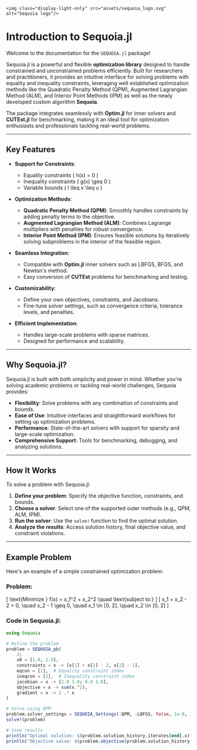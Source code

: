 ```@raw html
<img class="display-light-only" src="assets/sequoia_logo.svg" alt="Sequoia logo"/>
```
# Introduction to Sequoia.jl

Welcome to the documentation for the `SEQUOIA.jl` package!

Sequoia.jl is a powerful and flexible **optimization library** designed to handle constrained and unconstrained problems efficiently. Built for researchers and practitioners, it provides an intuitive interface for solving problems with equality and inequality constraints, leveraging well established optimization methods like the Quadratic Penalty Method (QPM), Augmented Lagrangian Method (ALM), and Interior Point Methods (IPM) as well as the newly developed custom algorithm **Sequoia**.

The package integrates seamlessly with **Optim.jl** for inner solvers and **CUTEst.jl** for benchmarking, making it an ideal tool for optimization enthusiasts and professionals tackling real-world problems.

---

## **Key Features**

- **Support for Constraints**:
  - Equality constraints \( h(x) = 0 \)
  - Inequality constraints \( g(x) \geq 0 \)
  - Variable bounds \( l \leq x \leq u \)
  
- **Optimization Methods**:
  - **Quadratic Penalty Method (QPM)**: Smoothly handles constraints by adding penalty terms to the objective.
  - **Augmented Lagrangian Method (ALM)**: Combines Lagrange multipliers with penalties for robust convergence.
  - **Interior Point Method (IPM)**: Ensures feasible solutions by iteratively solving subproblems in the interior of the feasible region.
  
- **Seamless Integration**:
  - Compatible with **Optim.jl** inner solvers such as LBFGS, BFGS, and Newton's method.
  - Easy conversion of **CUTEst** problems for benchmarking and testing.

- **Customizability**:
  - Define your own objectives, constraints, and Jacobians.
  - Fine-tune solver settings, such as convergence criteria, tolerance levels, and penalties.

- **Efficient Implementation**:
  - Handles large-scale problems with sparse matrices.
  - Designed for performance and scalability.

---

## **Why Sequoia.jl?**

Sequoia.jl is built with both simplicity and power in mind. Whether you're solving academic problems or tackling real-world challenges, Sequoia provides:

- **Flexibility**: Solve problems with any combination of constraints and bounds.
- **Ease of Use**: Intuitive interfaces and straightforward workflows for setting up optimization problems.
- **Performance**: State-of-the-art solvers with support for sparsity and large-scale optimization.
- **Comprehensive Support**: Tools for benchmarking, debugging, and analyzing solutions.

---

## **How It Works**

To solve a problem with Sequoia.jl:
1. **Define your problem**: Specify the objective function, constraints, and bounds.
2. **Choose a solver**: Select one of the supported outer methods (e.g., QPM, ALM, IPM).
3. **Run the solver**: Use the `solve!` function to find the optimal solution.
4. **Analyze the results**: Access solution history, final objective value, and constraint violations.

---

## **Example Problem**

Here's an example of a simple constrained optimization problem:

### Problem:

\[
\text{Minimize } f(x) = x_1^2 + x_2^2 \quad \text{subject to:}
\]
\[
x_1 + x_2 - 2 = 0, \quad x_2 - 1 \geq 0, \quad x_1 \in [0, 2], \quad x_2 \in [0, 2]
\]

### Code in Sequoia.jl:

```julia
using Sequoia

# Define the problem
problem = SEQUOIA_pb(
    2; 
    x0 = [1.0, 2.0],
    constraints = x -> [x[1] + x[2] - 2, x[2] - 1],
    eqcon = [1],  # Equality constraint index
    ineqcon = [2],  # Inequality constraint index
    jacobian = x -> [1.0 1.0; 0.0 1.0],
    objective = x -> sum(x.^2),
    gradient = x -> 2 .* x
)

# Solve using QPM
problem.solver_settings = SEQUOIA_Settings(:QPM, :LBFGS, false, 1e-8, 100, 10.0, 1e-6)
solve!(problem)

# View results
println("Optimal solution: $(problem.solution_history.iterates[end].x)")
println("Objective value: $(problem.objective(problem.solution_history.iterates[end].x))")
```